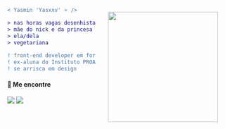 
<img align="right" height="250" style="padding: 25px" src="https://media3.giphy.com/media/UEGwYCVTBFa9tJEf66/giphy.gif?cid=ecf05e47xri74c8bjoamwxekjsnchr80a4jxrhalgqhshsdx&rid=giphy.gif&ct=g"/>

```diff
< Yasmin 'Yasxxv' ⭐ />

> nas horas vagas desenhista e pintora
> mãe do nick e da princesa // dois gatinhos
> ela/dela
> vegetariana
 
! front-end developer em formação
! ex-aluna do Instituto PROA
! se arrisca em design
```
#### 🔗 Me encontre

<a href="https://www.linkedin.com/in/yasminbenicio/"><img src="https://img.shields.io/badge/LinkedIn-0077B5?style=for-the-badge&logo=linkedin&logoColor=white"></img></a>
<a href="https://instagram.com/littleyaxx?utm_medium=copy_link"><img src="https://img.shields.io/badge/Instagram-E4405F?style=for-the-badge&logo=instagram&logoColor=white"></img></a>
<!--
**yasxxv/yasxxv** is a ✨ _special_ ✨ repository because its `README.md` (this file) appears on your GitHub profile.

<img align="right" height="170" style="margin: 25px" src="https://media3.giphy.com/media/2yrwORnQHLFXzoTQHj/giphy.gif?cid=ecf05e47gvbyg9bgc03aqc2r7fppbutq275ajy6umw2fu44g&rid=giphy.gif&ct=g"/>

Here are some ideas to get you started:

- 🔭 I’m currently working on ...
- 🌱 I’m currently learning ...
- 👯 I’m looking to collaborate on ...
- 🤔 I’m looking for help with ...
- 💬 Ask me about ...
- 📫 How to reach me: ...
- 😄 Pronouns: ...
- ⚡ Fun fact: ...
-->
